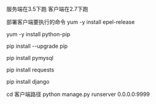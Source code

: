 服务端在3.5下跑
客户端在2.7下跑

部署客户端要执行的命令
yum -y install epel-release

yum -y install python-pip

pip install --upgrade pip

pip install pymysql

pip install requests

pip install django

cd 客户端路径
python manage.py runserver 0.0.0.0:9999

